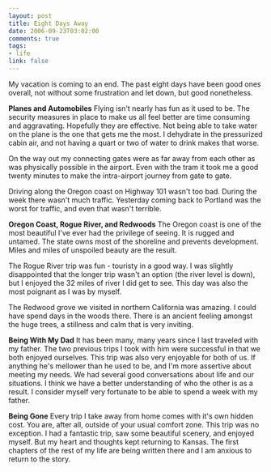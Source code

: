 ```yaml
--- 
layout: post
title: Eight Days Away
date: 2006-09-23T03:02:00
comments: true
tags:
- life
link: false
---
```

My vacation is coming to an end. The past eight days have been good ones overall, not without some frustration and let down, but good nonetheless.

<b>Planes and Automobiles</b>
Flying isn't nearly has fun as it used to be. The security measures in place to make us all feel better are time consuming and aggravating. Hopefully they are effective. Not being able to take water on the plane is the one that gets me the most. I dehydrate in the pressurized cabin air, and not having a quart or two of water to drink makes that worse.

On the way out my connecting gates were as far away from each other as was physically possible in the airport. Even with the tram it took me a good twenty minutes to make the intra-airport journey from gate to gate.

Driving along the Oregon coast on Highway 101 wasn't too bad. During the week there wasn't much traffic. Yesterday coming back to Portland was the worst for traffic, and even that wasn't terrible.

<b>Oregon Coast, Rogue River, and Redwoods</b>
The Oregon coast is one of the most beautiful I've ever had the privilege of seeing. It is rugged and untamed. The state owns most of the shoreline and prevents development. Miles and miles of unspoiled beauty are the result.

The Rogue River trip was fun - touristy in a good way. I was slightly disappointed that the longer trip wasn't an option (the river level is down), but I enjoyed the 32 miles of river I did get to see. This day was also the most poignant as I was by myself.

The Redwood grove we visited in northern California was amazing. I could have spend days in the woods there. There is an ancient feeling amongst the huge trees, a stillness and calm that is very inviting.

<b>Being With My Dad</b>
It has been many, many years since I last traveled with my father. The two previous trips I took with him were successful in that we both enjoyed ourselves. This trip was also very enjoyable for both of us. If anything he's mellower than he used to be, and I'm more assertive about meeting my needs. We had several good conversations about life and our situations. I think we have a better understanding of who the other is as a result. I consider myself very fortunate to be able to spend a week with my father.

<b>Being Gone</b>
Every trip I take away from home comes with it's own hidden cost. You are, after all, outside of your usual comfort zone. This trip was no exception. I had a fantastic trip, saw some beautiful scenery, and enjoyed myself. But my heart and thoughts kept returning to Kansas. The first chapters of the rest of my life are being written there and I am anxious to return to the story.
